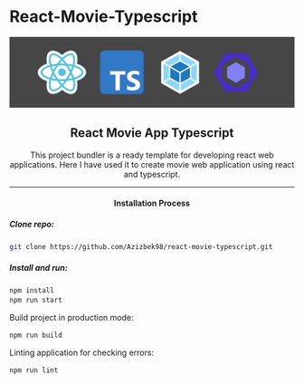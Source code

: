 # React-Movie-Typescript

![Banner Image](./banner.png "Banner Image")

<h2 align="center">React Movie App Typescript</h2>

<p align="center">This project bundler is a ready template for developing react web applications. Here I have used it to create movie web application using react and typescript.</p>

<hr />

<h4 align="center">Installation Process</h4>

##### Clone repo:

```bash
git clone https://github.com/Azizbek98/react-movie-typescript.git
```

##### Install and run:

```bash
npm install
npm run start
```

Build project in production mode:

```bash
npm run build
```

Linting application for checking errors:

```bash
npm run lint
```
